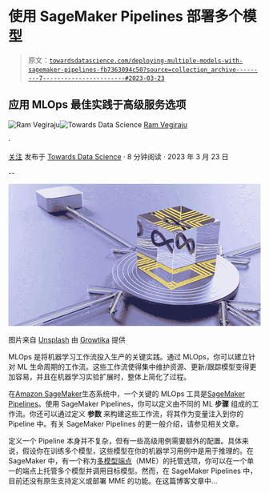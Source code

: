 # 使用 SageMaker Pipelines 部署多个模型

> 原文：[`towardsdatascience.com/deploying-multiple-models-with-sagemaker-pipelines-fb7363094c50?source=collection_archive---------7-----------------------#2023-03-23`](https://towardsdatascience.com/deploying-multiple-models-with-sagemaker-pipelines-fb7363094c50?source=collection_archive---------7-----------------------#2023-03-23)

## 应用 MLOps 最佳实践于高级服务选项

[](https://ram-vegiraju.medium.com/?source=post_page-----fb7363094c50--------------------------------)![Ram Vegiraju](https://ram-vegiraju.medium.com/?source=post_page-----fb7363094c50--------------------------------)[](https://towardsdatascience.com/?source=post_page-----fb7363094c50--------------------------------)![Towards Data Science](https://towardsdatascience.com/?source=post_page-----fb7363094c50--------------------------------) [Ram Vegiraju](https://ram-vegiraju.medium.com/?source=post_page-----fb7363094c50--------------------------------)

·

[关注](https://medium.com/m/signin?actionUrl=https%3A%2F%2Fmedium.com%2F_%2Fsubscribe%2Fuser%2F6e49569edd2b&operation=register&redirect=https%3A%2F%2Ftowardsdatascience.com%2Fdeploying-multiple-models-with-sagemaker-pipelines-fb7363094c50&user=Ram+Vegiraju&userId=6e49569edd2b&source=post_page-6e49569edd2b----fb7363094c50---------------------post_header-----------) 发布于 [Towards Data Science](https://towardsdatascience.com/?source=post_page-----fb7363094c50--------------------------------) · 8 分钟阅读 · 2023 年 3 月 23 日 [](https://medium.com/m/signin?actionUrl=https%3A%2F%2Fmedium.com%2F_%2Fvote%2Ftowards-data-science%2Ffb7363094c50&operation=register&redirect=https%3A%2F%2Ftowardsdatascience.com%2Fdeploying-multiple-models-with-sagemaker-pipelines-fb7363094c50&user=Ram+Vegiraju&userId=6e49569edd2b&source=-----fb7363094c50---------------------clap_footer-----------)

--

[](https://medium.com/m/signin?actionUrl=https%3A%2F%2Fmedium.com%2F_%2Fbookmark%2Fp%2Ffb7363094c50&operation=register&redirect=https%3A%2F%2Ftowardsdatascience.com%2Fdeploying-multiple-models-with-sagemaker-pipelines-fb7363094c50&source=-----fb7363094c50---------------------bookmark_footer-----------)![](img/c86ec39899ba0ad0ba89fd4df2d483db.png)

图片来自 [Unsplash](https://unsplash.com/photos/f7uCQxhucw4) 由 [Growtika](https://unsplash.com/@growtika) 提供

MLOps 是将机器学习工作流投入生产的关键实践。通过 MLOps，你可以建立针对 ML 生命周期的工作流。这些工作流使得集中维护资源、更新/跟踪模型变得更加容易，并且在机器学习实验扩展时，整体上简化了过程。

在[Amazon SageMaker](https://aws.amazon.com/sagemaker/)生态系统中，一个关键的 MLOps 工具是[SageMaker Pipelines](https://aws.amazon.com/sagemaker/pipelines/)。使用 SageMaker Pipelines，你可以定义由不同的 ML **步骤** 组成的工作流。你还可以通过定义 **参数** 来构建这些工作流，将其作为变量注入到你的 Pipeline 中。有关 SageMaker Pipelines 的更一般介绍，请参见相关文章。

定义一个 Pipeline 本身并不复杂，但有一些高级用例需要额外的配置。具体来说，假设你在训练多个模型，这些模型在你的机器学习用例中是用于推理的。在 SageMaker 中，有一个称为[多模型端点](https://docs.aws.amazon.com/sagemaker/latest/dg/multi-model-endpoints.html)（MME）的托管选项，你可以在一个单一的端点上托管多个模型并调用目标模型。然而，在 SageMaker Pipelines 中，目前还没有原生支持定义或部署 MME 的功能。在这篇博客文章中…

